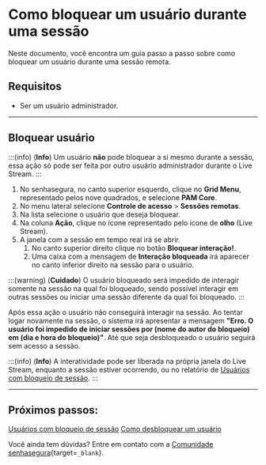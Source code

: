 # Como bloquear um usuário durante uma sessão

Neste documento, você encontra um guia passo a passo sobre como bloquear um usuário durante uma sessão remota.

## Requisitos

* Ser um usuário administrador.

---

## Bloquear usuário
:::(info) (**Info**)
Um usuário **não** pode bloquear a si mesmo durante a sessão, essa ação só pode ser feita por outro usuário administrador durante o Live Stream.
:::

1. No senhasegura, no canto superior esquerdo, clique no **Grid Menu**, representado pelos nove quadrados, e selecione **PAM Core**.
2. No menu lateral selecione **Controle de acesso** >  **Sessões remotas**.
3. Na lista selecione o usuário que deseja bloquear.
4. Na coluna **Ação**, clique no ícone representado pelo ícone de **olho** (Live Stream).
5. A janela com a sessão em tempo real irá se abrir.
    1. No canto superior direito clique no botão **Bloquear interação!**.
    2. Uma caixa com a mensagem de **Interação bloqueada** irá aparecer no canto inferior direito na sessão para o usuário.

:::(warning) (**Cuidado**)
O usuário bloqueado será impedido de interagir somente na sessão na qual foi bloqueado, sendo possível interagir em outras sessões ou iniciar uma sessão diferente da qual foi bloqueado.
:::

Após essa ação o usuário não conseguirá interagir na sessão. Ao tentar logar novamente na sessão, o sistema irá apresentar a mensagem **"Erro. O usuário foi impedido de iniciar sessões por (nome do autor do bloqueio) em (dia e hora do bloqueio)"**. Até que seja desbloqueado o usuário seguirá sem acesso a sessão.

:::(info) (**Info**)
A interatividade pode ser liberada na própria janela do Live Stream, enquanto a sessão estiver ocorrendo, ou no relatório de [Usuários com bloqueio de sessão](/v3-33/docs/pt/pam-session-users-with-session-block).
:::

---
## Próximos passos:
[Usuários com bloqueio de sessão](/v3-33/docs/pt/pam-session-users-with-session-block)
[Como desbloquear um usuário](/v3-33/docs/pt/pam-session-how-to-unblock-a-user)

Você ainda tem dúvidas? Entre em contato com a [Comunidade senhasegura](https://community.senhasegura.io/){target=`_blank`}.